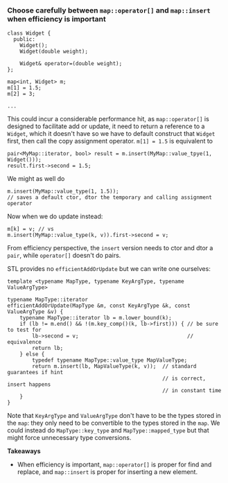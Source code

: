 ### Choose carefully between `map::operator[]` and `map::insert` when efficiency is important

```
class Widget {
  public:
    Widget();
    Widget(double weight);

    Widget& operator=(double weight);
};

map<int, Widget> m;
m[1] = 1.5;
m[2] = 3;

...
```
This could incur a considerable performance hit, as `map::operator[]` is designed to facilitate add or update, it need to return a reference to a `Widget`, which it doesn't have so we have to default construct that `Widget` first, then call the copy assignment operator.
`m[1] = 1.5` is equivalent to
```
pair<MyMap::iterator, bool> result = m.insert(MyMap::value_tpye(1, Widget()));
result.first->second = 1.5;
```
We might as well do
```
m.insert(MyMap::value_type(1, 1.5));
// saves a default ctor, dtor the temporary and calling assignment operator
```

Now when we do update instead:
```
m[k] = v; // vs
m.insert(MyMap::value_type(k, v)).first->second = v;
```
From efficiency perspective, the `insert` version needs to ctor and dtor a `pair`, while `operator[]` doesn't do pairs.

STL provides no `efficientAddOrUpdate` but we can write one ourselves:
```
template <typename MapType, typename KeyArgType, typename ValueArgType>

typename MapType::iterator
efficientAddOrUpdate(MapType &m, const KeyArgType &k, const ValueArgType &v) {
    typename MapType::iterator lb = m.lower_bound(k);
    if (lb != m.end() && !(m.key_comp()(k, lb->first))) { // be sure to test for
        lb->second = v;                                   // equivalence
        return lb;
    } else {
        typedef typename MapType::value_type MapValueType;
        return m.insert(lb, MapValueType(k, v));  // standard guarantees if hint
                                                  // is correct, insert happens
                                                  // in constant time
    }
}
```
Note that `KeyArgType` and `ValueArgType` don't have to be the types stored in the `map`: they only need to be convertible to the types stored in the `map`.
We could instead do `MapType::key_type` and `MapType::mapped_type` but that might force unnecessary type conversions.

**Takeaways**
* When efficiency is important, `map::operator[]` is proper for find and replace, and `map::insert` is proper for inserting a new element.
